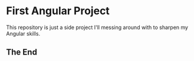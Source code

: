 # First Angular Project

This repository is just a side project I'll messing around with to sharpen my Angular skills.

## The End
